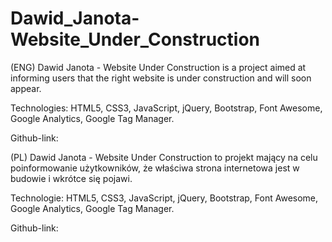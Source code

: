 # Dawid_Janota-Website_Under_Construction
(ENG) Dawid Janota - Website Under Construction is a project aimed at informing users that the right website is under construction and will soon appear. 

Technologies: HTML5, CSS3, JavaScript, jQuery, Bootstrap, Font Awesome, Google Analytics, Google Tag Manager.

Github-link:

(PL) Dawid Janota - Website Under Construction to projekt mający na celu poinformowanie użytkowników, że właściwa strona internetowa jest w budowie i wkrótce się pojawi.

Technologie: HTML5, CSS3, JavaScript, jQuery, Bootstrap, Font Awesome, Google Analytics, Google Tag Manager.

Github-link:
